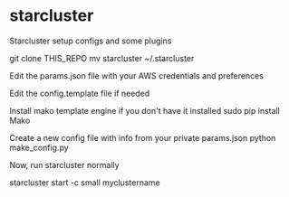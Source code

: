 starcluster
===========

Starcluster setup configs and some plugins

git clone THIS_REPO
mv starcluster ~/.starcluster

Edit the params.json file with your AWS credentials and preferences

Edit the config.template file if needed

Install mako template engine if you don't have it installed
sudo pip install Mako

Create a new config file with info from your private params.json
python make_config.py

Now, run starcluster normally 

starcluster start -c small myclustername
